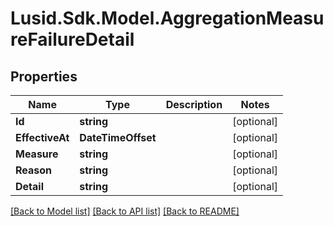 # Lusid.Sdk.Model.AggregationMeasureFailureDetail
## Properties

Name | Type | Description | Notes
------------ | ------------- | ------------- | -------------
**Id** | **string** |  | [optional] 
**EffectiveAt** | **DateTimeOffset** |  | [optional] 
**Measure** | **string** |  | [optional] 
**Reason** | **string** |  | [optional] 
**Detail** | **string** |  | [optional] 

[[Back to Model list]](../README.md#documentation-for-models) [[Back to API list]](../README.md#documentation-for-api-endpoints) [[Back to README]](../README.md)

